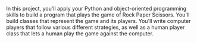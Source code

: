 In this project, you'll apply your Python and object-oriented programming skills to build a program that plays the game of Rock Paper Scissors. You'll build classes that represent the game and its players. You'll write computer players that follow various different strategies, as well as a human player class that lets a human play the game against the computer.